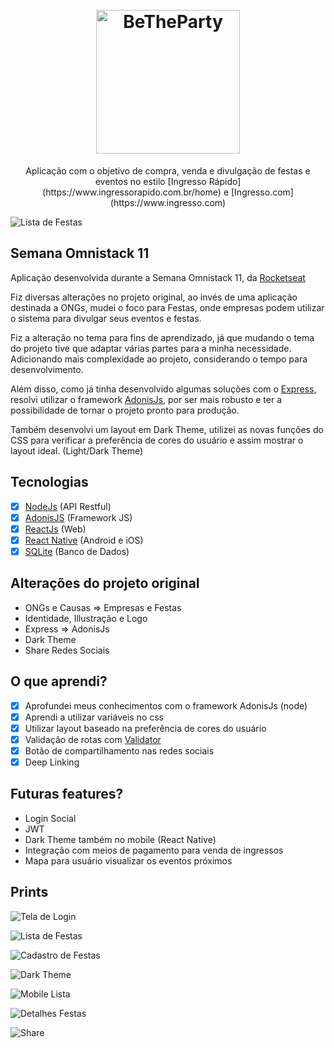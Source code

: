 <h1 align="center">
  <br>
  <img src="https://svgur.com/i/KRi.svg" alt="BeTheParty" width="230">
</h1>

<p align="center">
Aplicação com o objetivo de compra, venda e divulgação de festas e eventos no estilo [Ingresso Rápido](https://www.ingressorapido.com.br/home) e [Ingresso.com](https://www.ingresso.com)
</p>

![Lista de Festas](https://raw.githubusercontent.com/ogabrielaraujo/betheparty/master/preview/web2.png)

## Semana Omnistack 11

Aplicação desenvolvida durante a Semana Omnistack 11, da [Rocketseat](https://github.com/Rocketseat)

Fiz diversas alterações no projeto original, ao invés de uma aplicação destinada a ONGs, 
mudei o foco para Festas, onde empresas podem utilizar o sistema para divulgar seus eventos e festas. 

Fiz a alteração no tema para fins de aprendizado, já que mudando o tema do projeto tive que adaptar várias partes para a minha necessidade.
Adicionando mais complexidade ao projeto, considerando o tempo para desenvolvimento.

Além disso, como já tinha desenvolvido algumas soluções com o [Express](https://expressjs.com/pt-br/), 
resolvi utilizar o framework [AdonisJs](https://adonisjs.com), por ser mais robusto e ter a possibilidade de tornar o projeto pronto para produção.

Também desenvolvi um layout em Dark Theme, utilizei as novas funções do CSS para verificar a preferência de cores do usuário e assim mostrar o layout ideal. (Light/Dark Theme)

## Tecnologias

- [x] [NodeJs](https://nodejs.org/en/) (API Restful)
- [x] [AdonisJS](https://adonisjs.com/) (Framework JS)
- [x] [ReactJs](https://github.com/reactjs/reactjs.org) (Web)
- [x] [React Native](https://github.com/facebook/react-native) (Android e iOS)
- [x] [SQLite](https://www.sqlite.org/index.html) (Banco de Dados)

## Alterações do projeto original

- ONGs e Causas => Empresas e Festas
- Identidade, Illustração e Logo
- Express => AdonisJs
- Dark Theme
- Share Redes Sociais

## O que aprendi?

- [x] Aprofundei meus conhecimentos com o framework AdonisJs (node)
- [x] Aprendi a utilizar variáveis no css
- [x] Utilizar layout baseado na preferência de cores do usuário
- [x] Validação de rotas com [Validator](https://adonisjs.com/docs/4.1/validator)
- [x] Botão de compartilhamento nas redes sociais
- [x] Deep Linking

## Futuras features?

- Login Social
- JWT
- Dark Theme também no mobile (React Native)
- Integração com meios de pagamento para venda de ingressos
- Mapa para usuário visualizar os eventos próximos

## Prints

![Tela de Login](https://raw.githubusercontent.com/ogabrielaraujo/betheparty/master/preview/web1.png)

![Lista de Festas](https://raw.githubusercontent.com/ogabrielaraujo/betheparty/master/preview/web2.png)

![Cadastro de Festas](https://raw.githubusercontent.com/ogabrielaraujo/betheparty/master/preview/web3.png)

![Dark Theme](https://raw.githubusercontent.com/ogabrielaraujo/betheparty/master/preview/web4-dark.png)

![Mobile Lista](https://raw.githubusercontent.com/ogabrielaraujo/betheparty/master/preview/mobile1.png)

![Detalhes Festas](https://raw.githubusercontent.com/ogabrielaraujo/betheparty/master/preview/mobile2.png)

![Share](https://raw.githubusercontent.com/ogabrielaraujo/betheparty/master/preview/mobile3.png)
